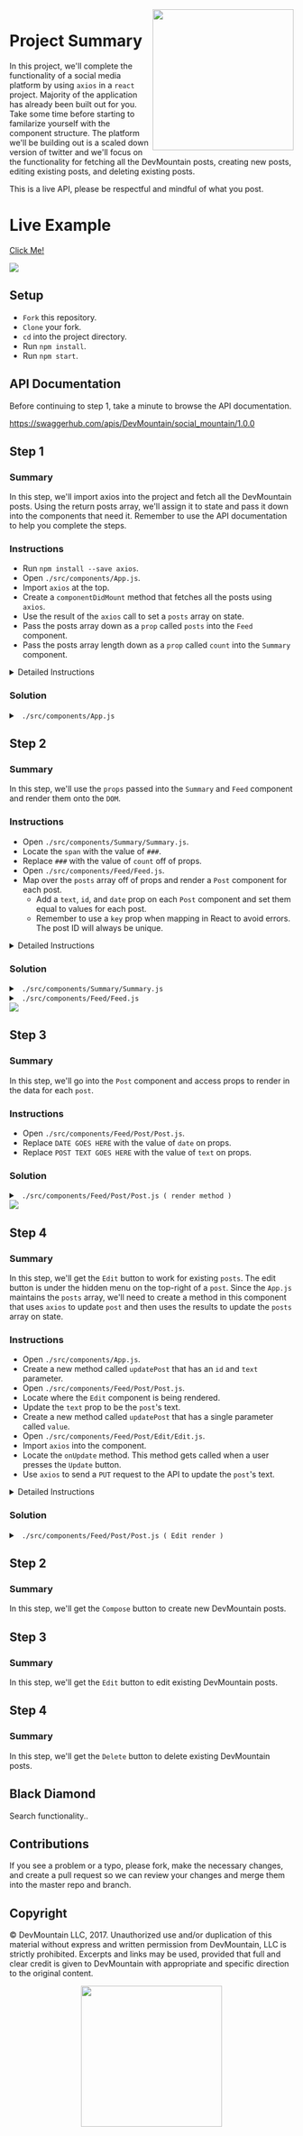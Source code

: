 <img src="https://devmounta.in/img/logowhiteblue.png" width="250" align="right">

# Project Summary

In this project, we'll complete the functionality of a social media platform by using `axios` in a `react` project. Majority of the application has already been built out for you. Take some time before starting to familarize yourself with the component structure. The platform we'll be building out is a scaled down version of twitter and we'll focus on the functionality for fetching all the DevMountain posts, creating new posts, editing existing posts, and deleting existing posts.

This is a live API, please be respectful and mindful of what you post.

# Live Example

<a href="https://devmountain.github.io/react-3-afternoon/">Click Me!</a>

<img src="https://github.com/DevMountain/react-3-afternoon/blob/solution/assets/1.png" />

## Setup

* `Fork` this repository.
* `Clone` your fork.
* `cd` into the project directory.
* Run `npm install`.
* Run `npm start`.

## API Documentation

Before continuing to step 1, take a minute to browse the API documentation.

https://swaggerhub.com/apis/DevMountain/social_mountain/1.0.0

## Step 1

### Summary

In this step, we'll import axios into the project and fetch all the DevMountain posts. Using the return posts array, we'll assign it to state and pass it down into the components that need it. Remember to use the API documentation to help you complete the steps.

### Instructions

* Run `npm install --save axios`.
* Open `./src/components/App.js`.
* Import `axios` at the top.
* Create a `componentDidMount` method that fetches all the posts using `axios`.
* Use the result of the `axios` call to set a `posts` array on state.
* Pass the posts array down as a `prop` called `posts` into the `Feed` component.
* Pass the posts array length down as a `prop` called `count` into the `Summary` component.

<details>

<summary> Detailed Instructions </summary>

<br />

Let's begin by importing `axios` into our project. In your command line, make sure you are in the root project directory, run `npm install --save axios`. Then open `./src/components/App.js` and at the top with the other imports, import axios.

```js
import axios from 'axios';
```

We are using this component to fetch the `posts` because it is the parent component to the `Summary` and `Feed` component. Both those components rely on the `posts` array. Let's create a `componentDidMount` method that uses `axios` to fetch our `posts`. Remember, when fetching data from a server always use a `GET` request. Using the API documentation we can see that the base API url is: `practiceapi.devmountain.com/api` and uses a `https` scheme. We can also see that all our post endpoints are under the `/posts` route.

```js
componentDidMount() {
  axios.get('https://practiceapi.devmountain.com/api/posts').then( results => {

  });
}
```

When inspecting the value of `results` we can see that the API puts the `posts` array on the `data` property. Let's assign that to `posts` on state.

```js
componentDidMount() {
  axios.get('https://practiceapi.devmountain.com/api/posts').then( results => {
    this.setState({ posts: results.data });
  });
}
```

To avoid any rendering errors before `posts` has a value on `state`, let's create a `constructor` method and default `posts` to be an empty array.

```js
constructor() {
  super();

  this.state = {
    posts: []
  }
}
```

Lastly, we'll just need to pass down the value of `posts` on state down into the children components that are depending on it. The `Summary` component depends on the length of `posts` to display it and the `Feed` component depends on `posts` to `map` over them and `render` them. Since I'll be referring to `this.state.posts` multiple times in my render method, I'll use `es6 destructuring` on `state`.

```js
render() {
  const { posts } = this.state;

  return (
    <div className="App__parent">
      <Header />

      <section className="App__content">
        <Summary count={ posts.length } />
        <Feed posts={ posts } />
      </section>
    </div>
  );
}
```

</details>

### Solution

<details>

<summary> <code> ./src/components/App.js </code> </summary>

```js
import React, { Component } from 'react';
import axios from 'axios';


import './App.css';

import Header from './Header/Header';
import Summary from './Summary/Summary';
import Feed from './Feed/Feed';

class App extends Component {
  componentDidMount() {
    axios.get('https://practiceapi.devmountain.com/api/posts').then( results => {
      this.setState({ posts: results.data });
    });
  }

  constructor() {
    super();

    this.state = {
      posts: []
    }
  }

  render() {
    const { posts } = this.state;

    return (
      <div className="App__parent">
        <Header />

        <section className="App__content">
          <Summary count={ posts.length } />
          <Feed posts={ posts } />
        </section>
      </div>
    );
  }
}

export default App;
```

</details>

## Step 2

### Summary

In this step, we'll use the `props` passed into the `Summary` and `Feed` component and render them onto the `DOM`.

### Instructions

* Open `./src/components/Summary/Summary.js`.
* Locate the `span` with the value of `###`.
* Replace `###` with the value of `count` off of props.
* Open `./src/components/Feed/Feed.js`.
* Map over the `posts` array off of props and render a `Post` component for each post.
  * Add a `text`, `id`, and `date` prop on each `Post` component and set them equal to values for each post.
  * Remember to use a `key` prop when mapping in React to avoid errors. The post ID will always be unique.

<details>

<summary> Detailed Instructions </summary>

<br />

Let's begin by opening `./src/components/Summary/Summary.js`. This is the component that sits on the left side of the posts feed ( `Feed` component ). It displays DevMountain's name, handle, and profile picture. Underneath those it is also displaying a post count which is currently equal to `###`. All we need to do is update that value to use the value we are passing down through props. 

```js
<span className="Summary__posts-value">{ this.props.count }</span>
```

We're done with that component now. Let's move on to the `Feed` component. This component sits on the right side of the `Summary` component. It displays a feed of `posts`. Let's map over the `posts` array that we are passing down through props and render a `Post` component for each `post`. The `Post` component is a child component for the `Feed` component that handles displaying posts and also offering a way to edit and delete a `post`. When mapping, we need to pass props down into the `Post` component in order for the `Post` component to display the data. We'll need a `text`, `date`, `id`, and `key` prop.

```js
{
  this.props.posts.map( post => (
    <Post key={ post.id }
          text={ post.text }
          date={ post.date }
          id={ post.id } />
  ))
}
```

Now the `Post` component will be able to reference each individual post's data by using `this.props.text`, `this.props.date`, and `this.props.id`.

</details>

### Solution

<details>

<summary> <code> ./src/components/Summary/Summary.js </code> </summary>

```js
import React, { Component } from 'react';
import ProfileIcon from 'react-icons/lib/md/person-outline';

import './Summary.css';

export default class Summary extends Component {
  render() {
    return (
      <section className="Summary__parent">
        <div className="Summary__image" />

        <div className="Summary__meta-data">
          <div className="Summary__profile-picture">
            <ProfileIcon />
          </div>

          <div className="Summary__text">
            <span className="Summary__name">DevMountain</span>
            <span className="Summary__handle">@DevMountain</span>
          </div>
        </div>

        <div className="Summary__statistics">
          <div className="Summary__posts">
            <span className="Summary__posts-label">Posts</span>
            <span className="Summary__posts-value">{ this.props.count }</span>
          </div>
        </div>
      </section>
    )
  }
}
```

</details>

<details>

<summary> <code> ./src/components/Feed/Feed.js </code> </summary>

```js
import React, { Component } from 'react';
import Post from './Post/Post';
import Compose from './Compose/Compose';

import './Feed.css';

export default class Feed extends Component {
  render() {
    return (
      <section className="Feed__parent">

        <Compose />
        
        {
          this.props.posts.map( post => (
            <Post key={ post.id }
                  text={ post.text }
                  date={ post.date }
                  id={ post.id } />
          ))
        }

      </section>
    )
  }
}
```

</details>

<img src="https://github.com/DevMountain/react-3-afternoon/blob/solution/assets/2.png" />

## Step 3

### Summary

In this step, we'll go into the `Post` component and access props to render in the data for each `post`.

### Instructions

* Open `./src/components/Feed/Post/Post.js`.
* Replace `DATE GOES HERE` with the value of `date` on props.
* Replace `POST TEXT GOES HERE` with the value of `text` on props.

### Solution

<details>

<summary> <code> ./src/components/Feed/Post/Post.js ( render method ) </code> </summary>

```js
render() {
  const { editing, showMasterMenu } = this.state;

  return (
    <section className="Post__parent" onClick={ this.hideMasterMenu }>

      <div className="Post__master-controls">
        <MasterControlIcon onClick={ this.toggleMasterMenu } />

        <div className="Post__master-menu" style={ { display: showMasterMenu ? 'flex' : 'none' } }>
          <span onClick={ this.showEdit }>Edit</span>
          <span>Delete</span>
        </div>
      </div>

      <div className="Post__meta-data">
        <div className="Post__profile-picture">
          <ProfileIcon />
        </div>

        <span className="Post__name">DevMountain</span>
        <span className="Post__handle">@DevMountain</span>

        <span className="Post__date">- { this.props.date }</span>
      </div>

      <div className="Post__content">
        {
          editing
          ?
            <Edit text=""
                  cancelFn={ this.cancelEdit } />
          :
            <span className="Post__text">{ this.props.text }</span>
        }
      </div>

      <div className="Post__user-controls">
        <ReplyIcon className="Post__control-icon" />
        <FavoriteIcon className="Post__control-icon" />
        <MessageIcon className="Post__control-icon" />
      </div>

    </section>
  )
}
```

</details>

<img src="https://github.com/DevMountain/react-3-afternoon/blob/solution/assets/1.png" />

## Step 4

### Summary

In this step, we'll get the `Edit` button to work for existing `posts`. The edit button is under the hidden menu on the top-right of a `post`. Since the `App.js` maintains the `posts` array, we'll need to create a method in this component that uses `axios` to update `post` and then uses the results to update the `posts` array on state.

### Instructions

* Open `./src/components/App.js`.
* Create a new method called `updatePost` that has an `id` and `text` parameter.
* Open `./src/components/Feed/Post/Post.js`.
* Locate where the `Edit` component is being rendered.
* Update the `text` prop to be the `post`'s text.
* Create a new method called `updatePost` that has a single parameter called `value`.
* Open `./src/components/Feed/Post/Edit/Edit.js`.
* Import `axios` into the component.
* Locate the `onUpdate` method. This method gets called when a user presses the `Update` button.
* Use `axios` to send a `PUT` request to the API to update the `post`'s text.

<details>

<summary> Detailed Instructions </summary>

<br />



</details>

### Solution

<details>

<summary> <code> ./src/components/Feed/Post/Post.js ( Edit render ) </code> </summary>

```js
<div className="Post__content">
  {
    editing
    ?
      <Edit text={ this.props.text }
            cancelFn={ this.cancelEdit } />
    :
      <span className="Post__text">{ this.props.text }</span>
  }
</div>
```

</details>







## Step 2

### Summary

In this step, we'll get the `Compose` button to create new DevMountain posts.

## Step 3

### Summary

In this step, we'll get the `Edit` button to edit existing DevMountain posts.

## Step 4

### Summary

In this step, we'll get the `Delete` button to delete existing DevMountain posts.

## Black Diamond

Search functionality..

## Contributions

If you see a problem or a typo, please fork, make the necessary changes, and create a pull request so we can review your changes and merge them into the master repo and branch.

## Copyright

© DevMountain LLC, 2017. Unauthorized use and/or duplication of this material without express and written permission from DevMountain, LLC is strictly prohibited. Excerpts and links may be used, provided that full and clear credit is given to DevMountain with appropriate and specific direction to the original content.

<p align="center">
<img src="https://devmounta.in/img/logowhiteblue.png" width="250">
</p>